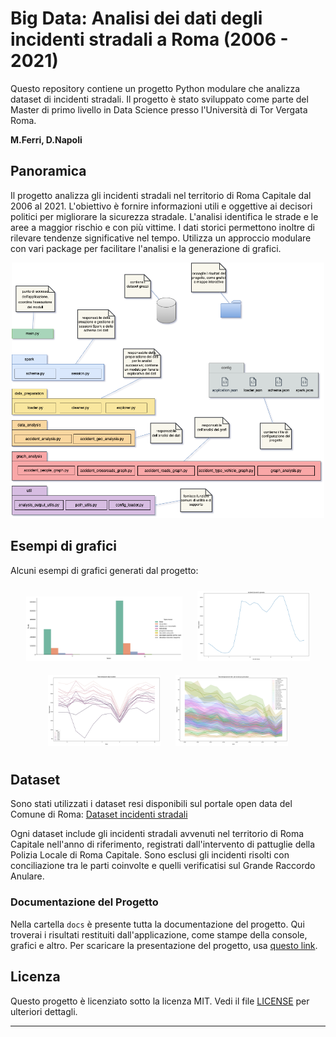 # Big Data: Analisi dei dati degli incidenti stradali a Roma (2006 - 2021)

Questo repository contiene un progetto Python modulare che analizza dataset di incidenti stradali. Il progetto è stato sviluppato come parte del Master di primo livello in Data Science presso l'Università di Tor Vergata Roma.

**M.Ferri, D.Napoli**


## Panoramica

Il progetto analizza gli incidenti stradali nel territorio di Roma Capitale dal 2006 al 2021. L'obiettivo è fornire informazioni utili e oggettive ai decisori politici per migliorare la sicurezza stradale. L'analisi identifica le strade e le aree a maggior rischio e con più vittime. I dati storici permettono inoltre di rilevare tendenze significative nel tempo. Utilizza un approccio modulare con vari package per facilitare l'analisi e la generazione di grafici.

<p align="center">
  <img src="docs/architecture/architecture.png" alt="Architettura applicativa" width="500"/>
</p>

## Esempi di grafici

Alcuni esempi di grafici generati dal progetto:

<p align="center">
  <img src="docs/data_analysis_plot/distribution_Sesso_TipoLesione.png" alt="distribution_Sesso_TipoLesione.png" width="250" style="margin: 10px;">
  <img src="docs/data_analysis_plot/hours.png" alt="hours.png" width="180" style="margin: 10px;">
  <img src="docs/data_analysis_plot/temporal_trends_1.png" alt="temporal_trends_1.png" width="180" style="margin: 10px;">
  <img src="docs/data_analysis_plot/trend_for_top_roads_feriti.png" alt="trend_for_top_roads_feriti.png" width="180" style="margin: 10px;">
</p>



## Dataset

Sono stati utilizzati i dataset resi disponibili sul portale open data del Comune di Roma: 
[Dataset incidenti stradali](https://dati.comune.roma.it/catalog/organization/roma-capitale-area-tematica-supporto-all-amministrazione)

Ogni dataset include gli incidenti stradali avvenuti nel territorio di Roma Capitale nell'anno di riferimento, registrati dall'intervento di pattuglie della Polizia Locale di Roma Capitale. Sono esclusi gli incidenti risolti con conciliazione tra le parti coinvolte e quelli verificatisi sul Grande Raccordo Anulare.

### Documentazione del Progetto

Nella cartella `docs` è presente tutta la documentazione del progetto. Qui troverai i risultati restituiti dall'applicazione, come stampe della console, grafici e altro. Per scaricare la presentazione del progetto, usa [questo link](docs/report/RomeAccidentAnalysisPresentation.pptx).

## Licenza

Questo progetto è licenziato sotto la licenza MIT. Vedi il file [LICENSE](LICENSE) per ulteriori dettagli.


---

